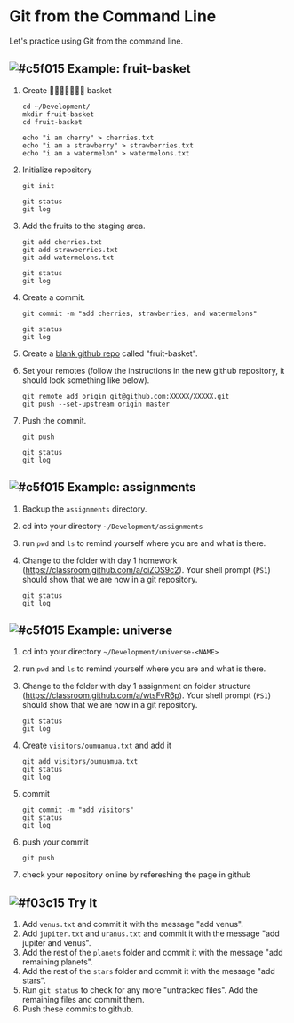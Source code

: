 # Git from the Command Line

Let's practice using Git from the command line.


## ![#c5f015](https://placehold.it/15/c5f015/000000?text=+) Example: fruit-basket

1. Create 🍒🍎🍌🍇🍑🍉🍍 basket

	```
	cd ~/Development/
	mkdir fruit-basket
	cd fruit-basket

	echo "i am cherry" > cherries.txt
	echo "i am a strawberry" > strawberries.txt
	echo "i am a watermelon" > watermelons.txt
	```

2. Initialize repository

	```
	git init

	git status
	git log
	```

5. Add the fruits to the staging area.

	```
	git add cherries.txt
	git add strawberries.txt
	git add watermelons.txt

	git status
	git log
	```

6. Create a commit.

	```
	git commit -m "add cherries, strawberries, and watermelons"

	git status
	git log
	```

7. Create a [blank github repo](https://github.com/new) called "fruit-basket".

8. Set your remotes (follow the instructions in the new github repository, it should look something like below).
	
	```
	git remote add origin git@github.com:XXXXX/XXXXX.git
	git push --set-upstream origin master
	```

8. Push the commit.

	```
	git push

	git status
	git log
	```

## ![#c5f015](https://placehold.it/15/c5f015/000000?text=+) Example: assignments

1. Backup the `assignments` directory.
2. cd into your directory `~/Development/assignments`
3. run `pwd` and `ls` to remind yourself where you are and what is there.
4. Change to the folder with day 1 homework (https://classroom.github.com/a/ciZOS9c2). Your shell prompt (`PS1`) should show that we are now in a git repository.

	```
	git status
	git log
	```


## ![#c5f015](https://placehold.it/15/c5f015/000000?text=+) Example: universe

1. cd into your directory `~/Development/universe-<NAME>`
2. run `pwd` and `ls` to remind yourself where you are and what is there.
3. Change to the folder with day 1 assignment on folder structure (https://classroom.github.com/a/wtsFvR6p). Your shell prompt (`PS1`) should show that we are now in a git repository.

	```
	git status
	git log
	```

4.  Create `visitors/oumuamua.txt` and add it

	```
	git add visitors/oumuamua.txt
	git status
	git log
	```

5. commit

	```
	git commit -m "add visitors"
	git status
	git log
	```

6. push your commit

	```
	git push
	```

11. check your repository online by refereshing the page in github

## ![#f03c15](https://placehold.it/15/f03c15/000000?text=+) Try It

1. Add `venus.txt` and commit it with the message "add venus".
2. Add `jupiter.txt` and `uranus.txt` and commit it with the message "add jupiter and venus".
3. Add the rest of the `planets` folder and commit it with the message "add remaining planets".
4. Add the rest of the `stars` folder and commit it with the message "add stars".
5. Run `git status` to check for any more "untracked files". Add the remaining files and commit them.
5. Push these commits to github.

